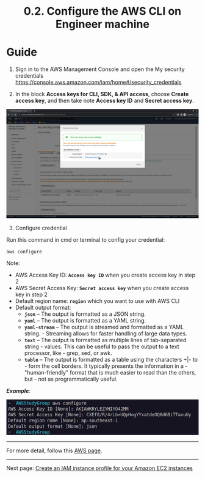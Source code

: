 # <center>0.2. Configure the AWS CLI on Engineer machine</center>

# Guide
1. Sign in to the AWS Management Console and open the My security credentials https://console.aws.amazon.com/iam/home#/security_credentials

2. In the block **Access keys for CLI, SDK, & API access**, choose **Create access key**, and then take note **Access key ID** and **Secret access key**.

![image](./images/0/0-2-1.png)

3. Configure credential

Run this command in cmd or terminal to config your credential:
```
aws configure
```

Note:
- AWS Access Key ID: **`Access key ID`** when you create access key in step 2
- AWS Secret Access Key: **`Secret access key`** when you create access key in step 2
- Default region name: **`region`** which you want to use with AWS CLI
- Default output format: 
  - **`json`** – The output is formatted as a JSON string.
  - **`yaml`** – The output is formatted as a YAML string.
  - **`yaml-stream`** – The output is streamed and formatted as a YAML string.  - Streaming allows for faster handling of large data types.
  - **`text`** – The output is formatted as multiple lines of tab-separated string  - values. This can be useful to pass the output to a text processor, like  - grep, sed, or awk.
  - **`table`** – The output is formatted as a table using the characters +|- to  - form the cell borders. It typically presents the information in a  - "human-friendly" format that is much easier to read than the others, but   - not as programmatically useful.

***Example**:*

![image](./images/0/0-2-2.png)

***

For more detail, follow this [AWS page](https://docs.aws.amazon.com/cli/latest/userguide/cli-configure-quickstart.html). 

***


Next page: [Create an IAM instance profile for your Amazon EC2 instances](WordPress-0-3.md)